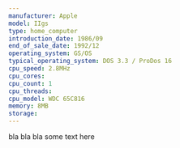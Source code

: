 ```yaml
---
manufacturer: Apple
model: IIgs
type: home_computer
introduction_date: 1986/09
end_of_sale_date: 1992/12
operating_system: GS/OS
typical_operating_system: DOS 3.3 / ProDos 16
cpu_speed: 2.8MHz
cpu_cores:
cpu_count: 1
cpu_threads:
cpu_model: WDC 65C816
memory: 8MB
storage:
---
```


bla bla bla some text here

